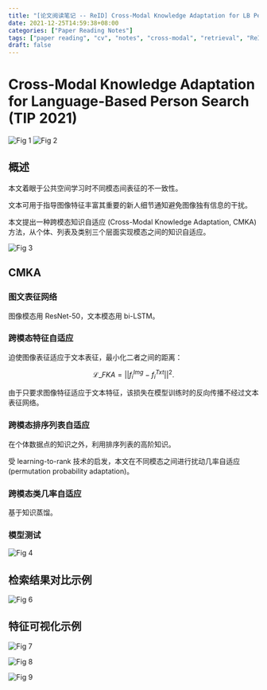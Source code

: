 ```yaml
---
title: "[论文阅读笔记 -- ReID] Cross-Modal Knowledge Adaptation for LB Person Search (TIP 2021)"
date: 2021-12-25T14:59:38+08:00
categories: ["Paper Reading Notes"]
tags: ["paper reading", "cv", "notes", "cross-modal", "retrieval", "ReID"]
draft: false
---
```


# Cross-Modal Knowledge Adaptation for Language-Based Person Search (TIP 2021)

![Fig 1](/images/2021/PRN141/1.png)
![Fig 2](/images/2021/PRN141/2.png)

## 概述

本文着眼于公共空间学习时不同模态间表征的不一致性。

文本可用于指导图像特征丰富其重要的新人细节通知避免图像独有信息的干扰。  

本文提出一种跨模态知识自适应 (Cross-Modal Knowledge Adaptation, CMKA) 方法，从个体、列表及类别三个层面实现模态之间的知识自适应。  

![Fig 3](/images/2021/PRN141/3.png)

## CMKA

### 图文表征网络

图像模态用 ResNet-50，文本模态用 bi-LSTM。  

### 跨模态特征自适应

迫使图像表征适应于文本表征，最小化二者之间的距离：  

$$\mathcal{L}\_{FKA} = ||f_{i}^{Img} - f_{i}^{Txt}||^{2}.$$  

由于只要求图像特征适应于文本特征，该损失在模型训练时的反向传播不经过文本表征网络。  

### 跨模态排序列表自适应

在个体数据点的知识之外，利用排序列表的高阶知识。  

受 learning-to-rank 技术的启发，本文在不同模态之间进行扰动几率自适应 (permutation probability adaptation)。  

### 跨模态类几率自适应

基于知识蒸馏。  

### 模型测试

![Fig 4](/images/2021/PRN141/4.png)

## 检索结果对比示例

![Fig 6](/images/2021/PRN141/6.png)

## 特征可视化示例

![Fig 7](/images/2021/PRN141/7.png)

![Fig 8](/images/2021/PRN141/8.png)

![Fig 9](/images/2021/PRN141/9.png)
